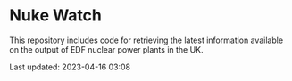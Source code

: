 # Nuke Watch

This repository includes code for retrieving the latest information available on the output of EDF nuclear power plants in the UK.

Last updated: 2023-04-16 03:08